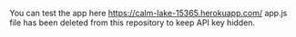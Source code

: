 You can test the app here https://calm-lake-15365.herokuapp.com/
app.js file has been deleted from this repository to keep API key hidden.
